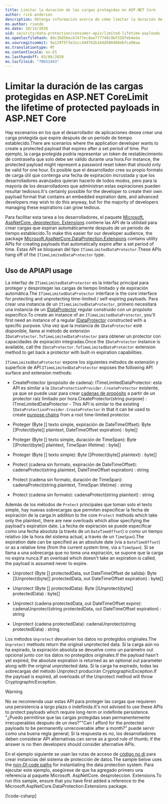 ```yaml
---
title: Limitar la duración de las cargas protegidas en ASP.NET Core
author: rick-anderson
description: Obtenga información acerca de cómo limitar la duración de una carga protegida mediante las API de protección de datos de ASP.NET Core.
ms.author: riande
ms.date: 10/14/2016
uid: security/data-protection/consumer-apis/limited-lifetime-payloads
ms.openlocfilehash: 8dc3b856ec67477ec8ae777749c9bf3107eb4eda
ms.sourcegitcommit: 9a129f5f3e31cc449742b164d5004894bfca90aa
ms.translationtype: MT
ms.contentlocale: es-ES
ms.lasthandoff: 03/06/2020
ms.locfileid: "78651443"
---
```

# <a name="limit-the-lifetime-of-protected-payloads-in-aspnet-core"></a><span data-ttu-id="67a5e-103">Limitar la duración de las cargas protegidas en ASP.NET Core</span><span class="sxs-lookup"><span data-stu-id="67a5e-103">Limit the lifetime of protected payloads in ASP.NET Core</span></span>

<span data-ttu-id="67a5e-104">Hay escenarios en los que el desarrollador de aplicaciones desea crear una carga protegida que expire después de un período de tiempo establecido.</span><span class="sxs-lookup"><span data-stu-id="67a5e-104">There are scenarios where the application developer wants to create a protected payload that expires after a set period of time.</span></span> <span data-ttu-id="67a5e-105">Por ejemplo, la carga protegida podría representar un token de restablecimiento de contraseña que solo debe ser válido durante una hora.</span><span class="sxs-lookup"><span data-stu-id="67a5e-105">For instance, the protected payload might represent a password reset token that should only be valid for one hour.</span></span> <span data-ttu-id="67a5e-106">Es posible que el desarrollador cree su propio formato de carga útil que contenga una fecha de expiración incrustada y que los desarrolladores avanzados quieran hacerlo de todos modos, pero para la mayoría de los desarrolladores que administran estas expiraciones pueden resultar tediosos.</span><span class="sxs-lookup"><span data-stu-id="67a5e-106">It's certainly possible for the developer to create their own payload format that contains an embedded expiration date, and advanced developers may wish to do this anyway, but for the majority of developers managing these expirations can grow tedious.</span></span>

<span data-ttu-id="67a5e-107">Para facilitar esta tarea a los desarrolladores, el paquete [Microsoft. AspNetCore. deprotection. Extensions](https://www.nuget.org/packages/Microsoft.AspNetCore.DataProtection.Extensions/) contiene las API de la utilidad para crear cargas que expiran automáticamente después de un período de tiempo establecido.</span><span class="sxs-lookup"><span data-stu-id="67a5e-107">To make this easier for our developer audience, the package [Microsoft.AspNetCore.DataProtection.Extensions](https://www.nuget.org/packages/Microsoft.AspNetCore.DataProtection.Extensions/) contains utility APIs for creating payloads that automatically expire after a set period of time.</span></span> <span data-ttu-id="67a5e-108">Estas API se bloquean del tipo `ITimeLimitedDataProtector`.</span><span class="sxs-lookup"><span data-stu-id="67a5e-108">These APIs hang off of the `ITimeLimitedDataProtector` type.</span></span>

## <a name="api-usage"></a><span data-ttu-id="67a5e-109">Uso de API</span><span class="sxs-lookup"><span data-stu-id="67a5e-109">API usage</span></span>

<span data-ttu-id="67a5e-110">La interfaz de `ITimeLimitedDataProtector` es la interfaz principal para proteger y desproteger las cargas de tiempo limitado y de expiración automática.</span><span class="sxs-lookup"><span data-stu-id="67a5e-110">The `ITimeLimitedDataProtector` interface is the core interface for protecting and unprotecting time-limited / self-expiring payloads.</span></span> <span data-ttu-id="67a5e-111">Para crear una instancia de un `ITimeLimitedDataProtector`, primero necesitará una instancia de un [IDataProtector](xref:security/data-protection/consumer-apis/overview) regular construido con un propósito específico.</span><span class="sxs-lookup"><span data-stu-id="67a5e-111">To create an instance of an `ITimeLimitedDataProtector`, you'll first need an instance of a regular [IDataProtector](xref:security/data-protection/consumer-apis/overview) constructed with a specific purpose.</span></span> <span data-ttu-id="67a5e-112">Una vez que la instancia de `IDataProtector` esté disponible, llame al método de extensión `IDataProtector.ToTimeLimitedDataProtector` para obtener un protector con capacidades de expiración integradas.</span><span class="sxs-lookup"><span data-stu-id="67a5e-112">Once the `IDataProtector` instance is available, call the `IDataProtector.ToTimeLimitedDataProtector` extension method to get back a protector with built-in expiration capabilities.</span></span>

<span data-ttu-id="67a5e-113">`ITimeLimitedDataProtector` expone los siguientes métodos de extensión y superficie de API:</span><span class="sxs-lookup"><span data-stu-id="67a5e-113">`ITimeLimitedDataProtector` exposes the following API surface and extension methods:</span></span>

* <span data-ttu-id="67a5e-114">CreateProtector (propósito de cadena): ITimeLimitedDataProtector: esta API es similar a la `IDataProtectionProvider.CreateProtector` existente, ya que se puede usar para crear [cadenas de propósito](xref:security/data-protection/consumer-apis/purpose-strings) a partir de un protector raíz limitado por hora.</span><span class="sxs-lookup"><span data-stu-id="67a5e-114">CreateProtector(string purpose) : ITimeLimitedDataProtector - This API is similar to the existing `IDataProtectionProvider.CreateProtector` in that it can be used to create [purpose chains](xref:security/data-protection/consumer-apis/purpose-strings) from a root time-limited protector.</span></span>

* <span data-ttu-id="67a5e-115">Proteger (Byte [] texto simple, expiración de DateTimeOffset): Byte []</span><span class="sxs-lookup"><span data-stu-id="67a5e-115">Protect(byte[] plaintext, DateTimeOffset expiration) : byte[]</span></span>

* <span data-ttu-id="67a5e-116">Proteger (Byte [] texto simple, duración de TimeSpan): Byte []</span><span class="sxs-lookup"><span data-stu-id="67a5e-116">Protect(byte[] plaintext, TimeSpan lifetime) : byte[]</span></span>

* <span data-ttu-id="67a5e-117">Proteger (Byte [] texto simple): Byte []</span><span class="sxs-lookup"><span data-stu-id="67a5e-117">Protect(byte[] plaintext) : byte[]</span></span>

* <span data-ttu-id="67a5e-118">Protect (cadena sin formato, expiración de DateTimeOffset): cadena</span><span class="sxs-lookup"><span data-stu-id="67a5e-118">Protect(string plaintext, DateTimeOffset expiration) : string</span></span>

* <span data-ttu-id="67a5e-119">Protect (cadena sin formato, duración de TimeSpan): cadena</span><span class="sxs-lookup"><span data-stu-id="67a5e-119">Protect(string plaintext, TimeSpan lifetime) : string</span></span>

* <span data-ttu-id="67a5e-120">Protect (cadena sin formato): cadena</span><span class="sxs-lookup"><span data-stu-id="67a5e-120">Protect(string plaintext) : string</span></span>

<span data-ttu-id="67a5e-121">Además de los métodos de `Protect` principales que toman solo el texto simple, hay nuevas sobrecargas que permiten especificar la fecha de expiración de la carga.</span><span class="sxs-lookup"><span data-stu-id="67a5e-121">In addition to the core `Protect` methods which take only the plaintext, there are new overloads which allow specifying the payload's expiration date.</span></span> <span data-ttu-id="67a5e-122">La fecha de expiración se puede especificar como una fecha absoluta (a través de un `DateTimeOffset`) o como un tiempo relativo (de la hora del sistema actual, a través de un `TimeSpan`).</span><span class="sxs-lookup"><span data-stu-id="67a5e-122">The expiration date can be specified as an absolute date (via a `DateTimeOffset`) or as a relative time (from the current system time, via a `TimeSpan`).</span></span> <span data-ttu-id="67a5e-123">Si se llama a una sobrecarga que no toma una expiración, se supone que la carga no expira nunca.</span><span class="sxs-lookup"><span data-stu-id="67a5e-123">If an overload which doesn't take an expiration is called, the payload is assumed never to expire.</span></span>

* <span data-ttu-id="67a5e-124">Unprotect (Byte [] protectedData, out DateTimeOffset de salida): Byte []</span><span class="sxs-lookup"><span data-stu-id="67a5e-124">Unprotect(byte[] protectedData, out DateTimeOffset expiration) : byte[]</span></span>

* <span data-ttu-id="67a5e-125">Unprotect (Byte [] protectedData): Byte []</span><span class="sxs-lookup"><span data-stu-id="67a5e-125">Unprotect(byte[] protectedData) : byte[]</span></span>

* <span data-ttu-id="67a5e-126">Unprotect (cadena protectedData, out DateTimeOffset expire): cadena</span><span class="sxs-lookup"><span data-stu-id="67a5e-126">Unprotect(string protectedData, out DateTimeOffset expiration) : string</span></span>

* <span data-ttu-id="67a5e-127">Unprotect (cadena protectedData): cadena</span><span class="sxs-lookup"><span data-stu-id="67a5e-127">Unprotect(string protectedData) : string</span></span>

<span data-ttu-id="67a5e-128">Los métodos `Unprotect` devuelven los datos no protegidos originales.</span><span class="sxs-lookup"><span data-stu-id="67a5e-128">The `Unprotect` methods return the original unprotected data.</span></span> <span data-ttu-id="67a5e-129">Si la carga aún no ha expirado, la expiración absoluta se devuelve como un parámetro out opcional junto con los datos no protegidos originales.</span><span class="sxs-lookup"><span data-stu-id="67a5e-129">If the payload hasn't yet expired, the absolute expiration is returned as an optional out parameter along with the original unprotected data.</span></span> <span data-ttu-id="67a5e-130">Si la carga ha expirado, todas las sobrecargas del método Unprotect producirán CryptographicException.</span><span class="sxs-lookup"><span data-stu-id="67a5e-130">If the payload is expired, all overloads of the Unprotect method will throw CryptographicException.</span></span>

>[!WARNING]
> <span data-ttu-id="67a5e-131">No se recomienda usar estas API para proteger las cargas que requieren una persistencia a largo plazo o indefinida.</span><span class="sxs-lookup"><span data-stu-id="67a5e-131">It's not advised to use these APIs to protect payloads which require long-term or indefinite persistence.</span></span> <span data-ttu-id="67a5e-132">"¿Puedo permitirse que las cargas protegidas sean permanentemente irrecuperables después de un mes?"</span><span class="sxs-lookup"><span data-stu-id="67a5e-132">"Can I afford for the protected payloads to be permanently unrecoverable after a month?"</span></span> <span data-ttu-id="67a5e-133">puede servir como una buena regla general; Si la respuesta es no, los desarrolladores deben considerar API alternativas.</span><span class="sxs-lookup"><span data-stu-id="67a5e-133">can serve as a good rule of thumb; if the answer is no then developers should consider alternative APIs.</span></span>

<span data-ttu-id="67a5e-134">En el ejemplo siguiente se usan las rutas de acceso de [código no di](xref:security/data-protection/configuration/non-di-scenarios) para crear instancias del sistema de protección de datos.</span><span class="sxs-lookup"><span data-stu-id="67a5e-134">The sample below uses the [non-DI code paths](xref:security/data-protection/configuration/non-di-scenarios) for instantiating the data protection system.</span></span> <span data-ttu-id="67a5e-135">Para ejecutar este ejemplo, asegúrese de que ha agregado primero una referencia al paquete Microsoft. AspNetCore. desproteccion. Extensions.</span><span class="sxs-lookup"><span data-stu-id="67a5e-135">To run this sample, ensure that you have first added a reference to the Microsoft.AspNetCore.DataProtection.Extensions package.</span></span>

[!code-csharp[](limited-lifetime-payloads/samples/limitedlifetimepayloads.cs)]

